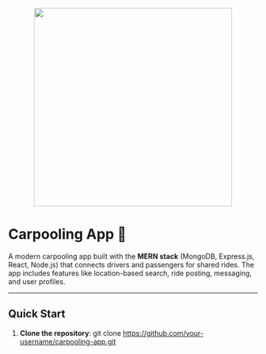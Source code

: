 <p align="center">
  <a href="https://mernjs.com" target="_blank">
    <img src="https://upload.wikimedia.org/wikipedia/commons/0/01/MERN_Stack_logo.png" width="400">
  </a>
</p>

# Carpooling App 🚗

A modern carpooling app built with the **MERN stack** (MongoDB, Express.js, React, Node.js) that connects drivers and passengers for shared rides. The app includes features like location-based search, ride posting, messaging, and user profiles.

---

## Quick Start

1. **Clone the repository**:
   git clone https://github.com/your-username/carpooling-app.git
